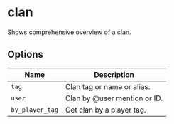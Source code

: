 # clan

Shows comprehensive overview of a clan.

## Options

| Name            | Description                  |
| --------------- | ---------------------------- |
| `tag`           | Clan tag or name or alias.   |
| `user`          | Clan by @user mention or ID. |
| `by_player_tag` | Get clan by a player tag.    |
